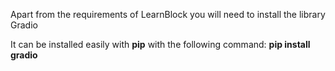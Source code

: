 Apart from the requirements of LearnBlock you will need to install the library Gradio

It can be installed easily with **pip** with the following command: **pip install gradio**